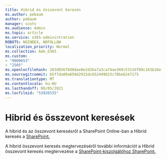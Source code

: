 ```yaml
---
title: Hibrid és összevont keresés
ms.author: pebaum
author: pebaum
manager: scotv
ms.audience: Admin
ms.topic: article
ms.service: o365-administration
ROBOTS: NOINDEX, NOFOLLOW
localization_priority: Normal
ms.collection: Adm_O365
ms.custom:
- "9000653"
- "2505"
ms.openlocfilehash: 283d85678d8dae8e2d26a7a3ca74ae309c5313df89c163b26efa0e2c4b3393ba
ms.sourcegitcommit: b5f7da89a650d2915dc652449623c78be6247175
ms.translationtype: MT
ms.contentlocale: hu-HU
ms.lasthandoff: 08/05/2021
ms.locfileid: "53926535"
---
```

# <a name="hybrid-and-federated-searches"></a>Hibrid és összevont keresések 

A hibrid és az összevont keresésről a SharePoint Online-ban a Hibrid keresés a [SharePoint.](https://docs.microsoft.com/sharepoint/hybrid/hybrid-search-in-sharepoint)

A hibrid összevont keresés megtervezéséről további információt a Hibrid összevont keresés megtervezése a [SharePoint-kiszolgálóhoz SharePoint.](https://docs.microsoft.com/sharepoint/hybrid/plan-hybrid-federated-search)